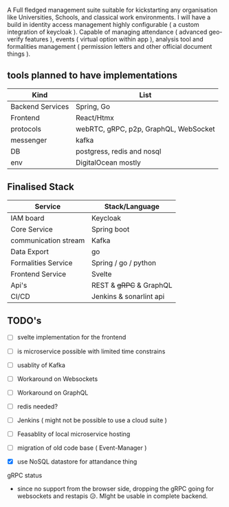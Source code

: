 A Full fledged management suite suitable for kickstarting any organisation like Universities, Schools, and classical work environments. I will have a build in identity access management highly configurable ( a custom integration of keycloak ). Capable of managing attendance ( advanced geo-verify features ), events ( virtual option within app ), analysis tool and formalities management ( permission letters and other official document things ).



## tools planned to have implementations
| Kind | List |
|-- | -- |
|Backend Services | Spring, Go |
| Frontend | React/Htmx |
|protocols | webRTC, gRPC, p2p, GraphQL, WebSocket |
|messenger | kafka |
|DB | postgress, redis and nosql |
| env | DigitalOcean mostly |


## Finalised Stack
| Service | Stack/Language |
|-- | --|
| IAM board | Keycloak |
| Core Service | Spring boot |
| communication stream | Kafka |
| Data Export | go |
| Formalities Service | Spring / go / python |
| Frontend Service | Svelte |
| Api's | REST & ~~gRPC~~ & GraphQL |
| CI/CD | Jenkins & sonarlint api |




## TODO's
- [ ] svelte implementation for the frontend
- [ ] is microservice possible with limited time constrains
- [ ] usablity of Kafka 
- [ ] Workaround on Websockets 
- [ ] Workaround on GraphQL
- [ ] redis needed?
- [ ] Jenkins ( might not be possible to use a cloud suite )
- [ ] Feasablity of local microservice hosting
- [ ] migration of old code base ( Event-Manager )
- [x] use NoSQL datastore for attandance thing



gRPC status
- since no support from the browser side, dropping the gRPC going for websockets and restapis 😥. MIght be usable in complete backend.